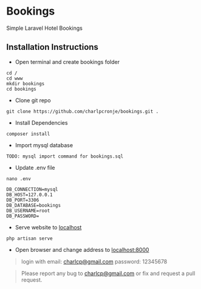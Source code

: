 # Bookings

Simple Laravel Hotel Bookings

## Installation Instructions

- Open terminal and create bookings folder

```terminal
cd /
cd www
mkdir bookings
cd bookings
```

- Clone git repo

```terminal
git clone https://github.com/charlpcronje/bookings.git .
```

- Install Dependencies

```terminal
composer install
```

- Import mysql database

```terminal
TODO: mysql import command for bookings.sql
```

- Update .env file
  
```env
nano .env

DB_CONNECTION=mysql
DB_HOST=127.0.0.1
DB_PORT=3306
DB_DATABASE=bookings
DB_USERNAME=root
DB_PASSWORD=
```

- Serve website to [localhost](http://localhost:8000)

```terminal
php artisan serve
```

- Open browser and change address to [localhost:8000](http://localhost:8000)

> login with
> email: charlcp@gmail.com
> password: 12345678

> Please report any bug to [charlcp@gmail.com](mailto:charlcp@gmail.com) or fix and request a pull request.
